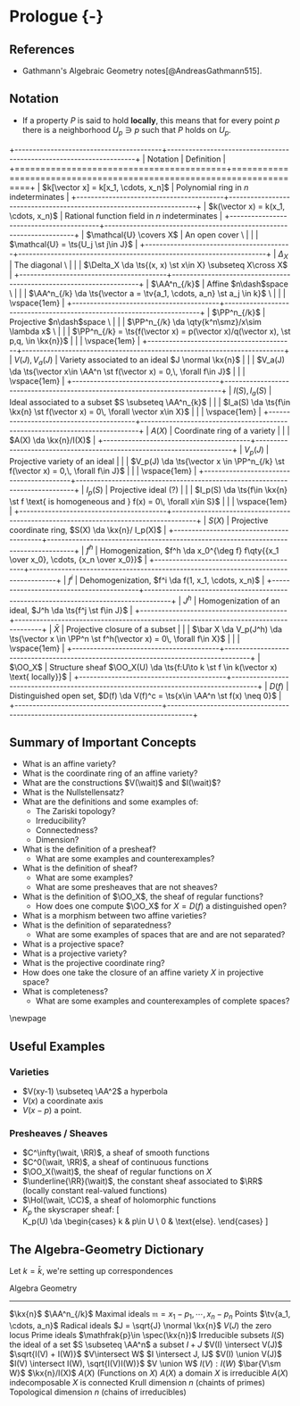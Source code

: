 # Prologue {-}

## References 

- Gathmann's Algebraic Geometry notes[@AndreasGathmann515].

## Notation

- If a property $P$ is said to hold **locally**, this means that for every point $p$ there is a neighborhood $U_p \ni p$ such that $P$ holds on $U_p$.

+-----------------------------------------+---------------------------------------------------------------------+
| Notation                                | Definition                                                          |
+=========================================+=====================================================================+
| $k[\vector x] = k[x_1, \cdots, x_n]$    | Polynomial ring in $n$ indeterminates                               |
+-----------------------------------------+---------------------------------------------------------------------+
| $k(\vector x) = k(x_1, \cdots, x_n)$    | Rational function field in $n$ indeterminates                       |
+-----------------------------------------+---------------------------------------------------------------------+
| $\mathcal{U} \covers X$                 | An open cover                                                     \ |
|                                         | $\mathcal{U} = \ts{U_j \st j\in J}$                   |
+-----------------------------------------+---------------------------------------------------------------------+
| $\Delta_X$                              | The diagonal                                                      \ | 
|                                         | $\Delta_X \da \ts{(x, x) \st x\in X} \subseteq X\cross X$           |
+-----------------------------------------+---------------------------------------------------------------------+
| $\AA^n_{/k}$                            | Affine $n\dash$space                                                  \ |
|                                         | $\AA^n_{/k} \da \ts{\vector a = \tv{a_1, \cdots, a_n} \st a_j \in k}$ \ |
|                                         | \vspace{1em}                                                            |
+-----------------------------------------+-----------------------------------------------------------------------+
| $\PP^n_{/k}$                            | Projective $n\dash$space \                                              |
|                                         | $\PP^n_{/k} \da \qty{k^n\smz}/x\sim \lambda x$ \                        |
|                                         | $\PP^n_{/k} = \ts{f(\vector x) = p(\vector x)/q(\vector x), \st p,q, \in \kx{n}}$  |
|                                         | \vspace{1em}                                                                            |
+-----------------------------------------+-------------------------------------------------------------------------+
| $V(J), V_a(J)$                          | Variety associated to an ideal $J \normal \kx{n}$                           |
|                                         | $V_a(J) \da \ts{\vector x\in \AA^n \st f(\vector x) = 0,\, \forall f\in J}$ |
|                                         | \vspace{1em}                                                                |
+-----------------------------------------+-----------------------------------------------------------------------------+
| $I(S), I_a(S)$                          | Ideal associated to a subset $S \subseteq \AA^n_{k}$                        | 
|                                         | $I_a(S) \da \ts{f\in \kx{n} \st f(\vector x) = 0\, \forall \vector x\in X}$ |
|                                         | \vspace{1em}                                                                |
+-----------------------------------------+-----------------------------------------------------------------------------+
| $A(X)$                                  | Coordinate ring of a variety  | 
|                                         | $A(X) \da \kx{n}/I(X)$        |
+-----------------------------------------+-----------------------------------------------------------------------+
| $V_p(J)$                                | Projective variety of an ideal                                        |
|                                         | $V_p(J) \da \ts{\vector x \in \PP^n_{/k} \st f(\vector x) = 0,\, \forall f\in J}$ |
|                                         | \vspace{1em}                                                                            |
+-----------------------------------------+-----------------------------------------------------------------------------+
| $I_p(S)$                                | Projective ideal (?)                                                                |
|                                         | $I_p(S) \da \ts{f\in \kx{n} \st f \text{ is homogeneous and } f(x) = 0\, \forall x\in S}$  |
|                                         | \vspace{1em}                                                                            |
+-----------------------------------------+-------------------------------------------------------------------------------------+
| $S(X)$                                  | Projective coordinate ring, $S(X) \da \kx{n}/ I_p(X)$                                        |
+-----------------------------------------+-------------------------------------------------------------------------------------+
| $f^h$                                   | Homogenization, $f^h \da x_0^{\deg f} f\qty{{x_1 \over x_0}, \cdots, {x_n \over x_0}}$      |
+-----------------------------------------+-------------------------------------------------------------------------------------+
| $f^i$                                   | Dehomogenization, $f^i \da f(1, x_1, \cdots, x_n)$                                          |
+-----------------------------------------+-------------------------------------------------------------------------------------+
| $J^h$                                   | Homogenization of an ideal, $J^h \da \ts{f^j \st f\in J}$                                   |
+-----------------------------------------+-------------------------------------------------------------------------------------+
| $\bar X$                                | Projective closure of a subset                                                      |
|                                         | $\bar X \da V_p(J^h) \da \ts{\vector x \in \PP^n \st f^h(\vector x) = 0\, \forall f\in X}$ |
|                                         | \vspace{1em}                                                                            |
+-----------------------------------------+-------------------------------------------------------------------------------------+
| $\OO_X$                                 | Structure sheaf $\OO_X(U) \da \ts{f:U\to k \st f \in k(\vector x) \text{ locally}}$              |
+-----------------------------------------+-------------------------------------------------------------------------------------+
| $D(f)$                                  | Distinguished open set, $D(f) \da V(f)^c = \ts{x\in \AA^n \st f(x) \neq 0}$           |
+-----------------------------------------+-------------------------------------------------------------------------------------+




## Summary of Important Concepts

- What is an affine variety?
- What is the coordinate ring of an affine variety?
- What are the constructions $V(\wait)$ and $I(\wait)$?
- What is the Nullstellensatz?
- What are the definitions and some examples of:
  - The Zariski topology?
  - Irreducibility?
  - Connectedness?
  - Dimension?
- What is the definition of a presheaf?
  - What are some examples and counterexamples?
- What is the definition of sheaf?
  - What are some examples?
  - What are some presheaves that are not sheaves?
- What is the definition of $\OO_X$, the sheaf of regular functions?
  - How does one compute $\OO_X$ for $X = D(f)$ a distinguished open?
- What is a morphism between two affine varieties?
- What is the definition of separatedness?
  - What are some examples of spaces that are and are not separated?
- What is a projective space?
- What is a projective variety?
- What is the projective coordinate ring?
- How does one take the closure of an affine variety $X$ in projective space?
- What is completeness?
  - What are some examples and counterexamples of complete spaces?



\newpage

## Useful Examples

### Varieties

- $V(xy-1) \subseteq \AA^2$ a hyperbola
- $V(x)$ a coordinate axis
- $V(x-p)$ a point.

### Presheaves / Sheaves

- $C^\infty(\wait, \RR)$, a sheaf of smooth functions
- $C^0(\wait, \RR)$, a sheaf of continuous functions
- $\OO_X(\wait)$, the sheaf of regular functions on $X$
- $\underline{\RR}(\wait)$, the constant sheaf associated to $\RR$ (locally constant real-valued functions)
- $\Hol(\wait, \CC)$, a sheaf of holomorphic functions
- $K_p$ the skyscraper sheaf:
\[  
K_p(U) \da 
\begin{cases}
k & p\in U \\
0 & \text{else}.
\end{cases}
\]



## The Algebra-Geometry Dictionary

Let $k=\bar k$, we're setting up correspondences


Algebra                                                         Geometry
-----------------------------------------------------------     ------------------------------
$\kx{n}$                                                        $\AA^n_{/k}$
Maximal ideals $\mathfrak{m}={x_1 - p_1, \cdots, x_n - p_n}$    Points $\tv{a_1, \cdots, a_n}$
Radical ideals $J = \sqrt{J} \normal \kx{n}$                    $V(J)$ the zero locus
Prime ideals $\mathfrak{p}\in \spec(\kx{n})$                    Irreducible subsets
$I(S)$ the ideal of a set                                       $S \subseteq \AA^n$ a subset
$I + J$                                                         $V(I) \intersect V(J)$
$\sqrt{I(V) + I(W)}$                                            $V\intersect W$
$I \intersect J, IJ$                                            $V(I) \union V(J)$
$I(V) \intersect I(W), \sqrt{I(V)I(W)}$                         $V \union W$
$I(V) : I(W)$                                                   $\bar{V\sm W}$
$\kx{n}/I(X)$                                                   $A(X)$ (Functions on $X$)
$A(X)$ a domain                                                 $X$ is irreducible
$A(X)$ indecomposable                                           $X$ is connected
Krull dimension $n$ (chaints of primes)                         Topological dimension $n$ (chains of irreducibles)


